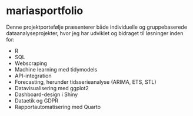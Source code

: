 # mariasportfolio

Denne projektportefølje præsenterer både individuelle og gruppebaserede dataanalyseprojekter, hvor jeg har udviklet og bidraget til løsninger inden for:

- R
- SQL
- Webscraping
- Machine learning med tidymodels
- API-integration
- Forecasting, herunder tidsserieanalyse (ARIMA, ETS, STL)
- Datavisualisering med ggplot2
- Dashboard-design i Shiny
- Dataetik og GDPR
- Rapportautomatisering med Quarto
